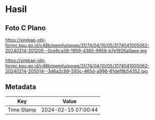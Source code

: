 # Hasil

## Foto C Plano

https://sirekap-obj-formc.kpu.go.id/c48b/pemilu/ppwp/31/74/04/10/05/3174041005062-20240214-201205--0ce6ca39-1959-4385-9958-b7e1926a0aee.jpg

https://sirekap-obj-formc.kpu.go.id/c48b/pemilu/ppwp/31/74/04/10/05/3174041005062-20240214-205014--3d6a2c99-593c-465d-a996-61def9b54352.jpg


## Metadata

| Key        | Value               |
| ---------- | ------------------- |
| Time Stamp | 2024-02-15 07:00:44 |



